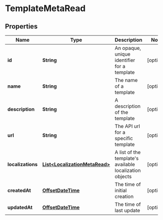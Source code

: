 
# TemplateMetaRead

## Properties
Name | Type | Description | Notes
------------ | ------------- | ------------- | -------------
**id** | **String** | An opaque, unique identifier for a template |  [optional]
**name** | **String** | The name of a template |  [optional]
**description** | **String** | A description of the template |  [optional]
**url** | **String** | The API url for a specific template |  [optional]
**localizations** | [**List&lt;LocalizationMetaRead&gt;**](LocalizationMetaRead.md) | A list of the template&#39;s available localization objects |  [optional]
**createdAt** | [**OffsetDateTime**](OffsetDateTime.md) | The time of initial creation |  [optional]
**updatedAt** | [**OffsetDateTime**](OffsetDateTime.md) | The time of last update |  [optional]



